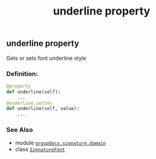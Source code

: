 ﻿---
title: underline property
second_title: GroupDocs.Signature for Python via .NET API References
description: 
type: docs
url: /python-net/groupdocs.signature.domain/signaturefont/underline/
is_root: false
weight: 80
---

## underline property


Gets or sets font underline style
### Definition:
```python
@property
def underline(self):
    ...
@underline.setter
def underline(self, value):
    ...
```

### See Also
* module [`groupdocs.signature.domain`](../../)
* class [`SignatureFont`](/signature/python-net/groupdocs.signature.domain/signaturefont)
